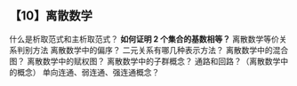 ## 【10】离散数学

什么是析取范式和主析取范式？
**如何证明 2 个集合的基数相等？**
离散数学等价关系判别方法
离散数学中的偏序？
二元关系有哪几种表示方法？
离散数学中的混合图？
离散数学中的赋权图？
离散数学中的子群概念？
通路和回路？（离散数学中的概念）
单向连通、弱连通、强连通概念？